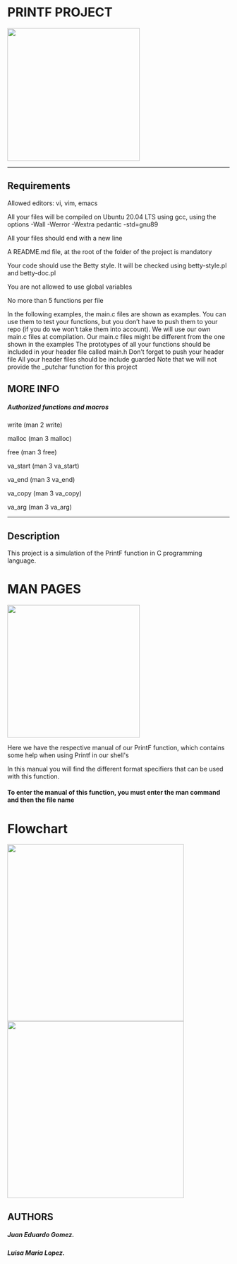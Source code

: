 <html>
<body>
<h1>PRINTF PROJECT</h1>
<img src= "https://i.ytimg.com/vi/mZFdyoZhUb4/maxresdefault.jpg" width="300" height="auto"/>
<hr>

<h2>Requirements</h2>
<p>Allowed editors: vi, vim, emacs</p>
<p>All your files will be compiled on Ubuntu 20.04 LTS using gcc, using the options -Wall -Werror -Wextra     pedantic -std=gnu89</p>
<p>All your files should end with a new line</p>
<p>A README.md file, at the root of the folder of the project is mandatory</p>
<P>Your code should use the Betty style. It will be checked using betty-style.pl and betty-doc.pl</p>
<p>You are not allowed to use global variables</p>
<p>No more than 5 functions per file</p>
<p>In the following examples, the main.c files are shown as examples. You can use them to test your functions, but you don’t have to push them to your repo (if you do we won’t take them into account). We will use our own main.c files at compilation. Our main.c files might be different from the one shown in the examples
The prototypes of all your functions should be included in your header file called main.h
Don’t forget to push your header file
All your header files should be include guarded
Note that we will not provide the _putchar function for this project</p>

<h2>MORE INFO</h2>

<h5>Authorized functions and macros</h5>
<p>write (man 2 write)</p>
<p>malloc (man 3 malloc)</p>
<p>free (man 3 free)</p>
<p>va_start (man 3 va_start)</p>
<p>va_end (man 3 va_end)</p>
<p>va_copy (man 3 va_copy)</p>
<p>va_arg (man 3 va_arg) </p>

<hr>
<h2>Description</h2>
<p>This project is a simulation of the PrintF function in C programming language.</p>

<h1>MAN PAGES </h1>
<img src= "https://media.geeksforgeeks.org/wp-content/uploads/Screenshot-from-2018-12-11-20-58-48.png" width="300" height="auto"/>

<p>Here we have the respective manual of our PrintF function, which contains some help when using Printf in our shell's</p>
<p> In this manual you will find the different format specifiers that can be used with this function.</p>

<h4>To enter the manual of this function, you must enter the man command and then the file name</h4> 

<h1>Flowchart</h1>

<img src= "C:\Users\luma2\Downloads\Untitled (1).jpg" width= "400" height="400"/>

<img src= "https://i.pinimg.com/originals/b8/09/27/b80927e5d832e5535c1b3fbf5be51689.jpg" width="400" height="auto"/>

<h2>AUTHORS</h2>
<h5>Juan Eduardo Gomez.</h5>
<h5>Luisa Maria Lopez.</h5>
</body>
</html>